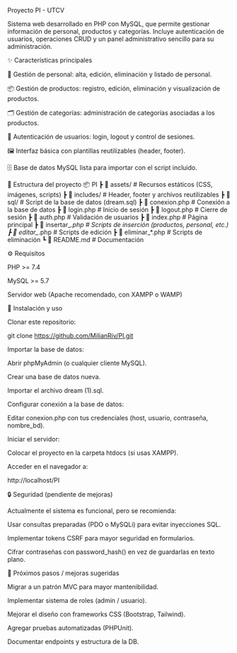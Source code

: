 Proyecto PI - UTCV

Sistema web desarrollado en PHP con MySQL, que permite gestionar información de personal, productos y categorías.
Incluye autenticación de usuarios, operaciones CRUD y un panel administrativo sencillo para su administración.

✨ Características principales

👥 Gestión de personal: alta, edición, eliminación y listado de personal.

📦 Gestión de productos: registro, edición, eliminación y visualización de productos.

🗂 Gestión de categorías: administración de categorías asociadas a los productos.

🔐 Autenticación de usuarios: login, logout y control de sesiones.

🖼 Interfaz básica con plantillas reutilizables (header, footer).

🗄 Base de datos MySQL lista para importar con el script incluido.

📁 Estructura del proyecto
📦 PI
 ┣ 📂 assets/          # Recursos estáticos (CSS, imágenes, scripts)
 ┣ 📂 includes/        # Header, footer y archivos reutilizables
 ┣ 📂 sql/             # Script de la base de datos (dream.sql)
 ┣ 📜 conexion.php     # Conexión a la base de datos
 ┣ 📜 login.php        # Inicio de sesión
 ┣ 📜 logout.php       # Cierre de sesión
 ┣ 📜 auth.php         # Validación de usuarios
 ┣ 📜 index.php        # Página principal
 ┣ 📜 insertar_*.php   # Scripts de inserción (productos, personal, etc.)
 ┣ 📜 editar_*.php     # Scripts de edición
 ┣ 📜 eliminar_*.php   # Scripts de eliminación
 ┗ 📜 README.md        # Documentación

⚙️ Requisitos

PHP >= 7.4

MySQL >= 5.7

Servidor web (Apache recomendado, con XAMPP o WAMP)

🚀 Instalación y uso

Clonar este repositorio:

git clone https://github.com/MilianRiv/PI.git


Importar la base de datos:

Abrir phpMyAdmin (o cualquier cliente MySQL).

Crear una base de datos nueva.

Importar el archivo dream (1).sql.

Configurar conexión a la base de datos:

Editar conexion.php con tus credenciales (host, usuario, contraseña, nombre_bd).

Iniciar el servidor:

Colocar el proyecto en la carpeta htdocs (si usas XAMPP).

Acceder en el navegador a:

http://localhost/PI

🔒 Seguridad (pendiente de mejoras)

Actualmente el sistema es funcional, pero se recomienda:

Usar consultas preparadas (PDO o MySQLi) para evitar inyecciones SQL.

Implementar tokens CSRF para mayor seguridad en formularios.

Cifrar contraseñas con password_hash() en vez de guardarlas en texto plano.

📌 Próximos pasos / mejoras sugeridas

 Migrar a un patrón MVC para mayor mantenibilidad.

 Implementar sistema de roles (admin / usuario).

 Mejorar el diseño con frameworks CSS (Bootstrap, Tailwind).

 Agregar pruebas automatizadas (PHPUnit).

 Documentar endpoints y estructura de la DB.
